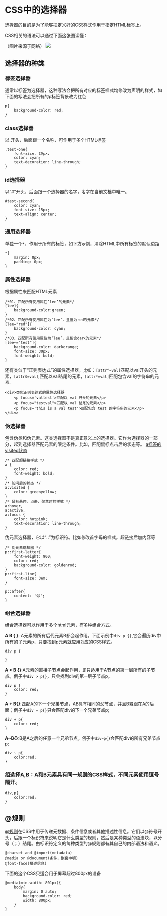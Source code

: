 # CSS中的选择器

选择器的目的是为了能够把定义好的CSS样式作用于指定HTML标签上。

CSS相关的语法可以通过下面这张图读懂：

（图片来源于网络）
![](./images/day7-01.jpg)

## 选择器的种类

### **标签选择器**
通常以标签为选择器，这种写法会把所有对应的标签样式均修改为声明的样式，如下面的写法会把所有的p标签背景改为红色

    p{
        background-color: red;
    }
    
### **class选择器**
以.开头，后面跟一个名称，可作用于多个HTML标签

    .test-one{
        font-size: 20px;
        color: cyan;
        text-decoration: line-through;
    }

### **id选择器**
以“#”开头，后面跟一个选择器的名字，名字在当前文档中唯一。

    #test-second{
        color: cyan;
        font-size: 15px;
        text-align: center;
    }
 ### **通用选择器**
 单独一个`*`，作用于所有的标签，如下方示例，清除HTML中所有标签的默认边距

    *{
        margin: 0px;
        padding: 0px;
    }
### **属性选择器**
根据属性来匹配HTML元素

    /*01、匹配所有使用属性‘lee’的元素*/
    [lee]{
        background-color:green;
    }
    /*02、匹配所有使用属性为‘lee’，且值为red的元素*/
    [lee="red"]{
        background-color: cyan;
    }
    /*03、匹配所有使用属性为‘lee’，且包含dark的元素*/
    [lee~="test"]{
        background-color: darkorange;
        font-size: 30px;
        font-weight: bold;
    }
还有类似于“正则表达式”的属性选择器，比如：`[attr^=val]`匹配以val开头的元素，`[attr$=val]`,匹配以val结尾的元素，`[attr*=val]`匹配包含val的字符串的元素.  

    <div>类似正则表达式的属性选择器
        <p focus='valtest'>匹配以 val 开头的元素</p>
        <p focus="testval">匹配以 val 结尾的元素</p>
        <p focus='this is a val test'>匹配包含 test 的字符串的元素</p>
    </div>

### **伪选择器**
包含伪类和伪元素。这类选择器不是真正意义上的选择器。它作为选择器的一部分，起到选择器匹配元素的限定条件。比如，匹配鼠标点击后的状态等。
[a标签的visited状态](https://developer.mozilla.org/zh-CN/docs/Web/CSS/:visited)


    /* 匹配超链接样式 */
    a {
        color: red;
        font-weight: bold;
    }
    /* 访问后的状态 */
    a:visited {
        color: greenyellow;
    }
    /* 鼠标悬停、点击、聚焦时的样式 */
    a:hover,
    a:active,
    a:focus {
        color: hotpink;
        text-decoration: line-through;
    }

伪元素选择器，它以“::”为标识符。比如修改首字母的样式。超链接后加内容等

    /* 伪元素选择器 */
    p::first-letter{
        font-weight: 900;
        color: red;
        background-color: goldenrod;
    }
    p::first-line{
        font-size: 3em;
    }

    p::after{
        content: '😄';
    }

### **组合选择器**
组合选择器可以作用于多个html元素，有多种组合方式。

**A B { }**: A元素的所有后代元素B都会起作用。下面示例中`div p {}`,它会遍历div中所有的子元素p，只要找到p元素就应用对应的CSS样式。

    div p {

    }
**A > B {}**:A元素的直接子节点会起作用，即只适用于A节点的第一层所有的子节点。例子中`div > p{}`，只会找到div的第一层子节点p。

    div p {
        color: red;
    }
**A + B{}**:匹配A的下一个兄弟节点，AB具有相同的父节点，并且B紧跟在A的后面；例子中`div + p{}`只会匹配div的下一个兄弟节点p;

    div + p{
        color: red;
    }
**A~B{}**:B是A之后的任意一个兄弟节点。例子中`div~p{}`会匹配div的所有兄弟节点p;
 
    div ~ p{
        color:red;
    }
### **组选择A,B**：A和B元素具有同一规则的CSS样式，不同元素使用逗号隔开。

    div,p{
        color:red;
    }

## **@规则**
[@规则](https://developer.mozilla.org/zh-CN/docs/Web/CSS/At-rule)在CSS中用于传递元数据、条件信息或者其他描述性信息。它们以@符号开头，后跟一个标识符来说明它是什么类型的规则，然后是某种类型的语法块，以分号（；）结尾。由标识符定义的每种类型的@规则都有其自己的内部语法和语义。

    @charset and @import(metadata)
    @media or @document(条件，嵌套申明)
    @font-face(描述信息)

下面的这个CSS只适合用于屏幕超过800px的设备

    @media(min-width: 801px){
        body{
            margin: 0 auto;
            background-color: red;
            width: 800px;
        }
    }

